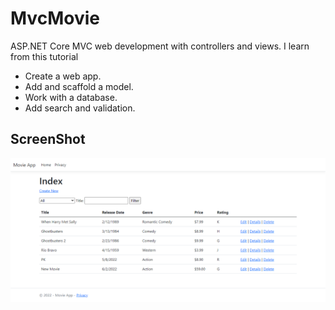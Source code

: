 # MvcMovie

ASP.NET Core MVC web development with controllers and views. I learn from this tutorial

- Create a web app.
- Add and scaffold a model.
- Work with a database.
- Add search and validation.

## ScreenShot

![output](./screenshot/localhost_7146_Movies.png)
